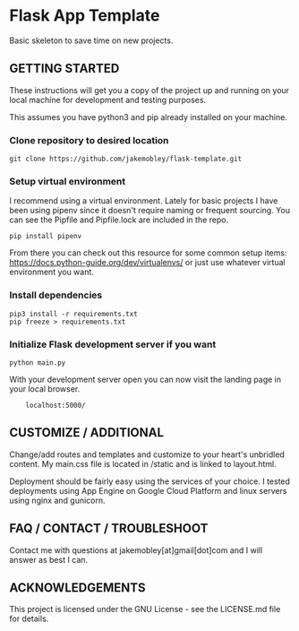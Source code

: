 # Flask App Template
Basic skeleton to save time on new projects.

## GETTING STARTED

These instructions will get you a copy of the project up and running on your local machine for development and testing purposes.

This assumes you have python3 and pip already installed on your machine.

### Clone repository to desired location
```
git clone https://github.com/jakemobley/flask-template.git
```

### Setup virtual environment

I recommend using a virtual environment. Lately for basic projects I have been using pipenv since it doesn't require naming or frequent sourcing. You can see the Pipfile and Pipfile.lock are included in the repo.
```
pip install pipenv
```
From there you can check out this resource for some common setup items: https://docs.python-guide.org/dev/virtualenvs/ or just use whatever virtual environment you want.

### Install dependencies 
```
pip3 install -r requirements.txt
pip freeze > requirements.txt
```

### Initialize Flask development server if you want
```
python main.py
```

With your development server open you can now visit the landing page in your local browser.
```
	localhost:5000/
```

## CUSTOMIZE / ADDITIONAL

Change/add routes and templates and customize to your heart's unbridled content. My main.css file is located in /static and is linked to layout.html.

Deployment should be fairly easy using the services of your choice. I tested deployments using App Engine on Google Cloud Platform and linux servers using nginx and gunicorn.

## FAQ / CONTACT / TROUBLESHOOT

Contact me with questions at jakemobley[at]gmail[dot]com and I will answer as best I can.

## ACKNOWLEDGEMENTS

This project is licensed under the GNU License - see the LICENSE.md file for details.